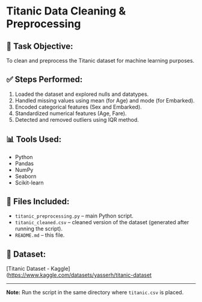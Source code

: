
# Titanic Data Cleaning & Preprocessing

## 🧠 Task Objective:
To clean and preprocess the Titanic dataset for machine learning purposes.

## ✅ Steps Performed:
1. Loaded the dataset and explored nulls and datatypes.
2. Handled missing values using mean (for Age) and mode (for Embarked).
3. Encoded categorical features (Sex and Embarked).
4. Standardized numerical features (Age, Fare).
5. Detected and removed outliers using IQR method.

## 📊 Tools Used:
- Python
- Pandas
- NumPy
- Seaborn
- Scikit-learn

## 📁 Files Included:
- `titanic_preprocessing.py` – main Python script.
- `titanic_cleaned.csv` – cleaned version of the dataset (generated after running the script).
- `README.md` – this file.

## 🔗 Dataset:
[Titanic Dataset - Kaggle](https://www.kaggle.com/datasets/yasserh/titanic-dataset

---

**Note:** Run the script in the same directory where `titanic.csv` is placed.
